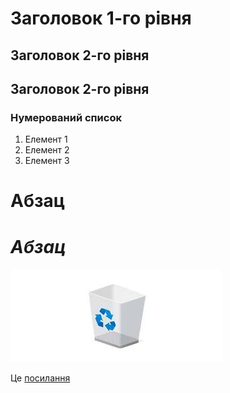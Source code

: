 # Заголовок 1-го рівня
## Заголовок 2-го рівня
## Заголовок 2-го рівня

### Нумерований список
1. Елемент 1
2. Елемент 2
3. Елемент 3

# **Абзац**

# *Абзац*

![alt](/image.jpeg "image")

Це [посилання](https://www.youtube.com/)